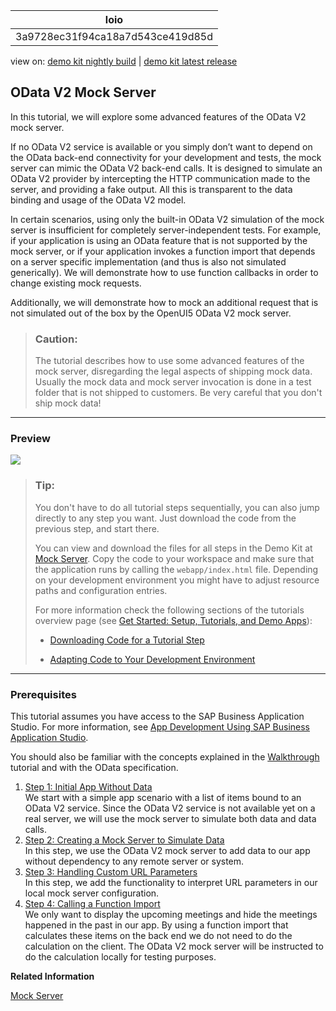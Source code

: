 <!-- loio3a9728ec31f94ca18a7d543ce419d85d -->

| loio |
| -----|
| 3a9728ec31f94ca18a7d543ce419d85d |

<div id="loio">

view on: [demo kit nightly build](https://openui5nightly.hana.ondemand.com/topic/3a9728ec31f94ca18a7d543ce419d85d) | [demo kit latest release](https://sdk.openui5.org/topic/3a9728ec31f94ca18a7d543ce419d85d)</div>

## OData V2 Mock Server

In this tutorial, we will explore some advanced features of the OData V2 mock server.

If no OData V2 service is available or you simply don’t want to depend on the OData back-end connectivity for your development and tests, the mock server can mimic the OData V2 back-end calls. It is designed to simulate an OData V2 provider by intercepting the HTTP communication made to the server, and providing a fake output. All this is transparent to the data binding and usage of the OData V2 model.

In certain scenarios, using only the built-in OData V2 simulation of the mock server is insufficient for completely server-independent tests. For example, if your application is using an OData feature that is not supported by the mock server, or if your application invokes a function import that depends on a server specific implementation \(and thus is also not simulated generically\). We will demonstrate how to use function callbacks in order to change existing mock requests.

Additionally, we will demonstrate how to mock an additional request that is not simulated out of the box by the OpenUI5 OData V2 mock server.

> ### Caution:  
> The tutorial describes how to use some advanced features of the mock server, disregarding the legal aspects of shipping mock data. Usually the mock data and mock server invocation is done in a test folder that is not shipped to customers. Be very careful that you don't ship mock data!

***

### Preview

 ![](images/loio55edd9fa2cc24f398a9373d6d497d3e4_HiRes.png) 

> ### Tip:  
> You don't have to do all tutorial steps sequentially, you can also jump directly to any step you want. Just download the code from the previous step, and start there.
> 
> You can view and download the files for all steps in the Demo Kit at [Mock Server](https://sdk.openui5.org/entity/sap.ui.core.tutorial.mockserver). Copy the code to your workspace and make sure that the application runs by calling the `webapp/index.html` file. Depending on your development environment you might have to adjust resource paths and configuration entries.
> 
> For more information check the following sections of the tutorials overview page \(see [Get Started: Setup, Tutorials, and Demo Apps](Get_Started_Setup_Tutorials_and_Demo_Apps_8b49fc1.md)\):
> 
> -   [Downloading Code for a Tutorial Step](Get_Started_Setup_Tutorials_and_Demo_Apps_8b49fc1.md#loio8b49fc198bf04b2d9800fc37fecbb218__tutorials_download)
> 
> -   [Adapting Code to Your Development Environment](Get_Started_Setup_Tutorials_and_Demo_Apps_8b49fc1.md#loio8b49fc198bf04b2d9800fc37fecbb218__tutorials_adaptation)

***

### Prerequisites

This tutorial assumes you have access to the SAP Business Application Studio. For more information, see [App Development Using SAP Business Application Studio](App_Development_Using_SAP_Business_Application_Studio_6bbad66.md).

You should also be familiar with the concepts explained in the [Walkthrough](Walkthrough_3da5f4b.md) tutorial and with the OData specification.

1.  [Step 1: Initial App Without Data](Step_1_Initial_App_Without_Data_7a78f1b.md "We start with a simple app scenario with a list of items bound to an OData V2
		service. Since the OData V2 service is not available yet on a real server, we will use the
		mock server to simulate both data and data calls. ")  
We start with a simple app scenario with a list of items bound to an OData V2 service. Since the OData V2 service is not available yet on a real server, we will use the mock server to simulate both data and data calls.
2.  [Step 2: Creating a Mock Server to Simulate Data](Step_2_Creating_a_Mock_Server_to_Simulate_Data_50897de.md "In this step, we use the OData V2 mock server to add data to our app without
		dependency to any remote server or system.")  
In this step, we use the OData V2 mock server to add data to our app without dependency to any remote server or system.
3.  [Step 3: Handling Custom URL Parameters](Step_3_Handling_Custom_URL_Parameters_46c1ca4.md "In this step, we add the functionality to interpret URL parameters in our local mock
		server configuration.")  
In this step, we add the functionality to interpret URL parameters in our local mock server configuration.
4.  [Step 4: Calling a Function Import](Step_4_Calling_a_Function_Import_95e5b87.md "We only want to display the upcoming meetings and hide the meetings happened in the
		past in our app. By using a function import that calculates these items on the back end we
		do not need to do the calculation on the client. The OData V2 mock server will be instructed
		to do the calculation locally for testing purposes.")  
We only want to display the upcoming meetings and hide the meetings happened in the past in our app. By using a function import that calculates these items on the back end we do not need to do the calculation on the client. The OData V2 mock server will be instructed to do the calculation locally for testing purposes.

**Related Information**  


[Mock Server](Mock_Server_69d3cbd.md "A mock server mimics one or more back-end services. It is used to simplify integration testing and to decouple UI development from service development. By using a mock server you can develop and test the UI even if the service in the back end is incomplete or unstable.")

